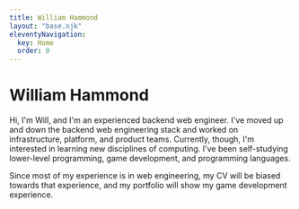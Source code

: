 ```yaml
---
title: William Hammond
layout: "base.njk"
eleventyNavigation:
  key: Home
  order: 0
---
```

# William Hammond

Hi, I'm Will, and I'm an experienced backend web engineer.
I've moved up and down the backend web engineering stack and worked on infrastructure, platform, and product teams.
Currently, though, I'm interested in learning new disciplines of computing.
I've been self-studying lower-level programming, game development, and programming languages.

Since most of my experience is in web engineering, my CV will be biased towards that experience, and my portfolio will show my game development experience.
